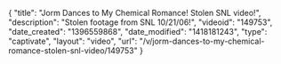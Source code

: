 {
    "title": "Jorm Dances to My Chemical Romance! Stolen SNL video!",
    "description": "Stolen footage from SNL 10\/21\/06!",
    "videoid": "149753",
    "date_created": "1396559868",
    "date_modified": "1418181243",
    "type": "captivate",
    "layout": "video",
    "url": "\/v\/jorm-dances-to-my-chemical-romance-stolen-snl-video\/149753"
}